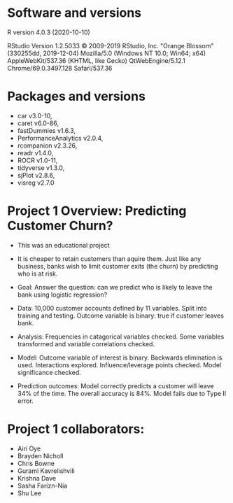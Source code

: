 # Software and versions
R version 4.0.3 (2020-10-10)

RStudio
Version 1.2.5033
© 2009-2019 RStudio, Inc.
"Orange Blossom" (330255dd, 2019-12-04)
Mozilla/5.0 (Windows NT 10.0; Win64; x64) AppleWebKit/537.36 (KHTML, like Gecko) QtWebEngine/5.12.1 Chrome/69.0.3497.128 Safari/537.36

# Packages and versions
* car v3.0-10, 
* caret v6.0-86, 
* fastDummies v1.6.3, 
* PerformanceAnalytics v2.0.4, 
* rcompanion v2.3.26, 
* readr v1.4.0, 
* ROCR v1.0-11, 
* tidyverse v1.3.0, 
* sjPlot v2.8.6, 
* visreg v2.7.0

# Project 1 Overview: Predicting Customer Churn?
* This was an educational project

* It is cheaper to retain customers than aquire them. Just like any business, banks wish to limit customer exits (the churn) by predicting who is at risk. 
* Goal: Answer the question: can we predict who is likely to leave the bank using logistic regression?
* Data: 10,000 customer accounts defined by 11 variables. Split into training and testing.  Outcome variable is binary: true if customer leaves bank.
* Analysis: Frequencies in catagorical variables checked. Some variables transformed and variable correlations checked.
* Model: Outcome variable of interest is binary. Backwards elimination is used. Interactions explored. Influence/leverage points checked. Model significance checked.
* Prediction outcomes: Model correctly predicts a customer will leave 34% of the time. The overall accuracy is 84%. Model fails due to Type II error.

# Project 1 collaborators:

* Airi Oye
* Brayden Nicholl
* Chris Bowne
* Gurami Kavrelishvili
* Krishna Dave
* Sasha Farizn-Nia
* Shu Lee
